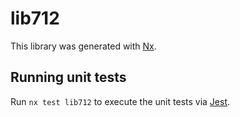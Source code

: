 # lib712

This library was generated with [Nx](https://nx.dev).

## Running unit tests

Run `nx test lib712` to execute the unit tests via [Jest](https://jestjs.io).
